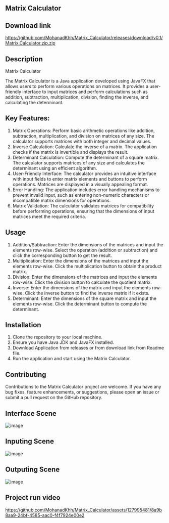 ## Matrix Calculator

## Download link
https://github.com/MohanadKhh/Matrix_Calculator/releases/download/v0.1/Matrix.Calculator.zip.zip

## Description
Matrix Calculator

The Matrix Calculator is a Java application developed using JavaFX that allows users to perform various operations on matrices. It provides a user-friendly interface to input matrices and perform calculations such as addition, subtraction, multiplication, division, finding the inverse, and calculating the determinant.

## Key Features:
1. Matrix Operations: Perform basic arithmetic operations like addition, subtraction, multiplication, and division on matrices of any size. The calculator supports matrices with both integer and decimal values.
2. Inverse Calculation: Calculate the inverse of a matrix. The application checks if the matrix is invertible and displays the result.
3. Determinant Calculation: Compute the determinant of a square matrix. The calculator supports matrices of any size and calculates the determinant using an efficient algorithm.
4. User-Friendly Interface: The calculator provides an intuitive interface with input fields to enter matrix elements and buttons to perform operations. Matrices are displayed in a visually appealing format.
5. Error Handling: The application includes error handling mechanisms to prevent invalid input, such as entering non-numeric characters or incompatible matrix dimensions for operations.
6. Matrix Validation: The calculator validates matrices for compatibility before performing operations, ensuring that the dimensions of input matrices meet the required criteria.
 
 
 ## Usage
 1. Addition/Subtraction: Enter the dimensions of the matrices and input the elements row-wise. Select the operation (addition or subtraction) and click the corresponding button to get the result.
 2. Multiplication: Enter the dimensions of the matrices and input the elements row-wise. Click the multiplication button to obtain the product matrix.
 3. Division: Enter the dimensions of the matrices and input the elements row-wise. Click the division button to calculate the quotient matrix.
 4. Inverse: Enter the dimensions of the matrix and input the elements row-wise. Click the inverse button to find the inverse matrix if it exists.
 5. Determinant: Enter the dimensions of the square matrix and input the elements row-wise. Click the determinant button to compute the determinant.
 
 ## Installation
 1. Clone the repository to your local machine.
 2. Ensure you have Java JDK and JavaFX installed.
 3. Download Application from releases or from download link from Readme file.
 4. Run the application and start using the Matrix Calculator.

 ## Contributing
 Contributions to the Matrix Calculator project are welcome. If you have any bug fixes, feature enhancements, or suggestions, please open an issue or submit a pull request on the GitHub repository.
 

## Interface Scene
![image](https://github.com/MohanadKhh/Matrix_Calculator/assets/127995481/edce252d-4685-43a6-91ea-ad8b824bf3b7)
<br>

## Inputing Scene
![image](https://github.com/MohanadKhh/Matrix_Calculator/assets/127995481/002afed4-2caf-4020-89f9-3cb8cf06bcaa)
<br>

## Outputing Scene
![image](https://github.com/MohanadKhh/Matrix_Calculator/assets/127995481/b76cd43a-9aa6-44a1-a67d-4f20d99694b5)
<br>

## Project run video
https://github.com/MohanadKhh/Matrix_Calculator/assets/127995481/8a9b8aa9-24bf-4585-aac0-f4f7924e00e2
